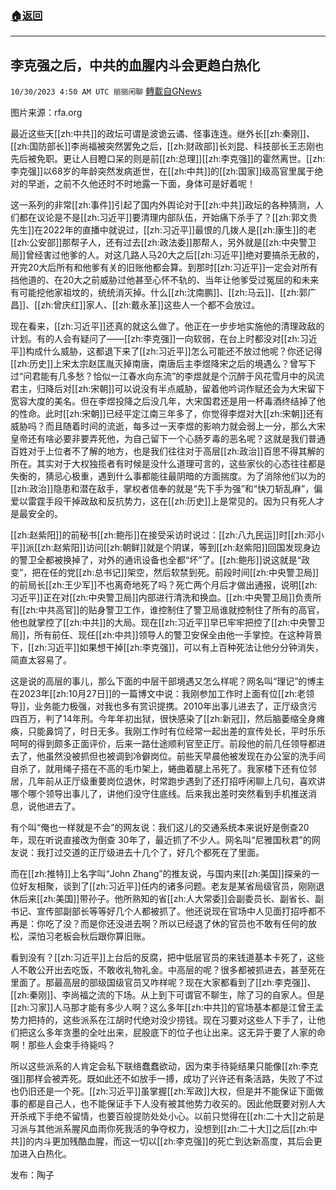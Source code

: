 ###  [:house:返回](README.md)
---


## 李克强之后，中共的血腥内斗会更趋白热化
`10/30/2023 4:50 AM UTC 丽丽闲聊` [轉載自GNews](https://gnews.org/articles/1897679)

图片来源：rfa.org

最近这些天[[zh:中共]]的政坛可谓是波诡云谲、怪事连连。继外长[[zh:秦刚]]、[[zh:国防部长]]李尚福被突然罢免之后，[[zh:财政部]]长刘昆、科技部长王志刚也先后被免职。更让人目瞪口呆的则是前[[zh:总理]][[zh:李克强]]的霍然离世。[[zh:李克强]]以68岁的年龄突然发病逝世，在[[zh:中共]]的[[zh:国家]]级高官里属于绝对的早逝，之前不久他还时不时地露一下面，身体可是好着呢！

这一系列的非常[[zh:事件]]引起了国内外舆论对于[[zh:中共]]政坛的各种猜测，人们都在议论是不是[[zh:习近平]]要清理内部队伍，开始痛下杀手了？[[zh:郭文贵先生]]在2022年的直播中就说过，[[zh:习近平]]最恨的几拨人是[[zh:康生]]的老[[zh:公安部]]那帮子人，还有过去[[zh:政法委]]那帮人，另外就是[[zh:中央警卫局]]曾经害过他爹的人。对这几路人马20大之后[[zh:习近平]]绝对要搞杀无赦的，开完20大后所有和他爹有关的旧账他都会算。到那时[[zh:习近平]]一定会对所有挡他道的、在20大之前威胁过他甚至心怀不轨的、当年让他爹受过冤屈的和未来有可能挖他家祖坟的，统统消灭掉。什么[[zh:沈南鹏]]、[[zh:马云]]、[[zh:郭广昌]]、[[zh:曾庆红]]家人、[[zh:戴永革]]这些人一个都不会放过。

现在看来，[[zh:习近平]]还真的就这么做了。他正在一步步地实施他的清理政敌的计划。有的人会有疑问了——[[zh:李克强]]一向软弱，在台上时都没对[[zh:习近平]]构成什么威胁，这都退下来了[[zh:习近平]]怎么可能还不放过他呢？你还记得[[zh:历史]]上宋太宗赵匡胤灭掉南唐，南唐后主李煜降宋之后的境遇么？曾写下过“问君能有几多愁？恰似一江春水向东流”的李煜就是个沉醉于风花雪月中的风流君主，归降后对[[zh:宋朝]]可以说没有半点威胁，留着他吟词作赋还会为大宋留下宽容大度的美名。但在李煜投降之后没几年，大宋国君还是用一杯毒酒终结掉了他的性命。此时[[zh:宋朝]]已经平定江南三年多了，你觉得李煜对大[[zh:宋朝]]还有威胁吗？而且随着时间的流逝，每多过一天李煜的影响力就会弱上一分，那么大宋皇帝还有啥必要非要弄死他，为自己留下一个心肠歹毒的恶名呢？这就是我们普通百姓对于上位者不了解的地方，也是我们往往对于高层[[zh:政治]]百思不得其解的所在。其实对于大权独揽者有时候是没什么道理可言的，这些家伙的心态往往都是失衡的，猜忌心极重，遇到什么事都能往最阴暗的方面揣度。为了消除他们以为的[[zh:政治]]隐患和潜在敌手，掌权者信奉的就是“先下手为强”和“快刀斩乱麻”，偏爱以雷霆手段干掉政敌和反抗势力，这在[[zh:历史]]上是常见的。因为只有死人才是最安全的。

[[zh:赵紫阳]]的前秘书[[zh:鲍彤]]在接受采访时说过：[[zh:八九民运]]时[[zh:邓小平]]派[[zh:赵紫阳]]访问[[zh:朝鲜]]就是个阴谋，等到[[zh:赵紫阳]]回国发现身边的警卫全都被换掉了，对外的通讯设备也全都“坏”了。[[zh:鲍彤]]说这就是“政变”，把在任的党[[zh:总书记]]架空，然后软禁到死。前段时间[[zh:中央警卫局]]的前局长[[zh:王少军]]不也离奇地死了吗？死亡两个月后才做出通报，说明[[zh:习近平]]正在对[[zh:中央警卫局]]内部进行清洗和换血。[[zh:中央警卫局]]负责所有[[zh:中共高官]]的贴身警卫工作，谁控制住了警卫局谁就控制住了所有的高官，他也就掌控了[[zh:中共]]的大局。现在[[zh:习近平]]早已牢牢把控了[[zh:中央警卫局]]，所有前任、现任[[zh:中共]]领导人的警卫安保全由他一手掌控。在这种背景下，[[zh:习近平]]如果想干掉[[zh:李克强]]，可以有上百种死法让他分分钟消失，简直太容易了。

这是说的高层的事儿，那么下面的中层干部境遇又怎么样呢？网名叫“理记”的博主在2023年[[zh:10月27日]]的一篇博文中说：我刚参加工作时上面有位[[zh:老领导]]，业务能力极强，对我也多有赏识提携。2010年出事儿进去了，正厅级贪污四百万，判了14年刑。今年年初出狱，很快感染了[[zh:新冠]]，然后脑萎缩全身瘫痪，只能鼻饲了，时日无多。我刚工作时有位经常一起出差的宣传处长，平时乐乐呵呵的得到颇多正面评价，后来一路仕途顺利官至正厅。前段他的前几任领导都进去了，他虽然没被抓但也被调到冷僻岗位。前些天早晨他被发现在办公室的洗手间自杀了，就用绳子搭在不高的毛巾架上，蜷曲着腿上吊死了。我家楼下还有位邻居，几年前从正厅级重要岗位退休，时常跑步遇到了还打招呼闲聊上几句，喜欢讲哪个哪个领导出事儿了，讲他们没守住底线。后来我出差时突然看到手机推送消息，说他进去了。

有个叫“俺也一样就是不会”的网友说：我们这儿的交通系统本来说好是倒查20年，现在听说直接改为倒查 30年了，最近抓了不少人。网名叫“尼雅国秋君”的网友说：我打过交道的正厅级进去十几个了，好几个都死在了里面。

而在[[zh:推特]]上名字叫“John Zhang”的推友说，与国内来[[zh:美国]]探亲的一位好友相聚，谈到了[[zh:习近平]]任内的诸多问题。老友是某省局级官员，刚刚退休后来[[zh:美国]]带孙子。他所熟知的省[[zh:人大常委]]会副委员长、副省长、副书记、宣传部副部长等等好几个人都被抓了。他还说现在官场中人见面打招呼都不再是：你吃了没？而是你还没进去啊？所以已经退了休的官员也不敢有任何的放松，深怕习老板会秋后跟你算旧账。

看到没有？[[zh:习近平]]上台后的反腐，把中低层官员的来钱道基本卡死了，这些人不敢公开出去吃饭，不敢收礼物礼金。中高层的呢？很多都被抓进去，甚至死在里面了。那最高层的部级国级官员又咋样呢？现在大家都看到了[[zh:李克强]]、[[zh:秦刚]]、李尚福之流的下场。从上到下可谓官不聊生，除了习的自家人。但是[[zh:习家]]人马那才能有多少人啊？这么多年[[zh:中共]]的官场基本都是江曾王孟势力把持的，这些派系在江胡时代绝对没少捞钱。现在习要对这些人下手了，让他们把这么多年贪墨的全吐出来，屁股底下的位子也让出来。这无异于要了人家的命啊！那些人会束手待毙吗？

所以这些派系的人肯定会私下联络蠢蠢欲动，因为束手待毙结果只能像[[zh:李克强]]那样会被弄死。既如此还不如放手一搏，成功了兴许还有条活路，失败了不过也仍旧还是一个死。[[zh:习近平]]虽掌握[[zh:军政]]大权，但是并不能保证下面做事的都是自己人，也不能保证手下人没有被其他势力收买的。因此他既要对别人大开杀戒下手绝不留情，也要百般提防处处小心。以前只觉得在[[zh:二十大]]之前是习派与其他派系腥风血雨你死我活的争夺权力，没想到[[zh:二十大]]之后[[zh:中共]]的内斗更加残酷血腥，而这一切以[[zh:李克强]]的死亡到达新高度，其后会更加进入白热化。

发布：陶子
